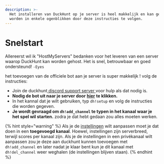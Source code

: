 ```yaml
---
description: >-
  Het installeren van DuckHunt op je server is heel makkelijk en kan gedaan
  worden in enkele ogenblikken door deze instructies te volgen.
---
```


# Snelstart

Allereerst wil ik "HostMyServers" bedanken voor het leveren van een server waarop DuckHunt kan worden gehost. Het is snel, betrouwbaar en goed ondersteund! `-Eyes`

het toevoegen van de officiele bot aan je server is super makkelijk ! volg de instructies:

* Join de duckhunt[ discord support server ](https://discord.gg/2BksEkV)voor hulp als dat nodig is. 
* **Nodig de bot uit naar je server door** [**hier**](https://discordapp.com/api/oauth2/authorize?client_id=187636051135823872&permissions=70646849&scope=bot) **te klikken.**
* In het kannal dat je wilt gebruiken, typ `dh!setup` en volg de instructies die worden gegeven.
* **Je wordt gevraagd om `dh!add_channel` te typen in het kanaal waar je het spel wil starten.** zodra je dat hebt gedaan zou alles moeten werken.

{% hint style="warning" %}
Als je de [instellingen](edit-settings-settings-list.md) wilt aanpassen moet je dat doen in een **toegevoegd kanaal**. Hoewel, instellingen zijn serverbreed, terwijl scores per kanaal zijn. Als je de instellingen in een privékanaal wilt aanpassen zou je deze aan duckhunt kunnen toevoegen met `dh!add_channel` en later nadat je klaar bent kun je dit kanaal met `dh!del_channel` weer weghalen \(de instellingen blijven staan\).
{% endhint %}



